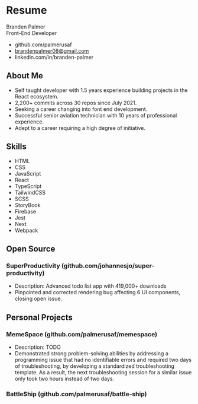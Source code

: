 # Resume

Branden Palmer  
Front-End Developer

- github.com/palmerusaf
- brandenpalmer08@gmail.com
- linkedin.com/in/branden-palmer

## About Me

- Self taught developer with 1.5 years experience building projects in the React ecosystem.
- 2,200+ commits across 30 repos since July 2021.
- Seeking a career changing into font end development.
- Successful senior aviation technician with 10 years of professional experience.
- Adept to a career requiring a high degree of initiative.

## Skills

- HTML
- CSS
- JavaScript
- React
- TypeScript
- TailwindCSS
- SCSS
- StoryBook
- Firebase
- Jest
- Next
- Webpack

## Open Source

### SuperProductivity (github.com/johannesjo/super-productivity)

- Description: Advanced todo list app with 419,000+ downloads
- Pinpointed and corrected rendering bug affecting 6 UI components, closing open issue.

## Personal Projects

### MemeSpace (github.com/palmerusaf/memespace)

- Description: TODO
- Demonstrated strong problem-solving abilities by addressing a programming issue that had no identifiable errors and required two days of troubleshooting, by developing a standardized troubleshooting template. As a result, the next troubleshooting session for a similar issue only took two hours instead of two days.

### BattleShip (github.com/palmerusaf/battle-ship)
